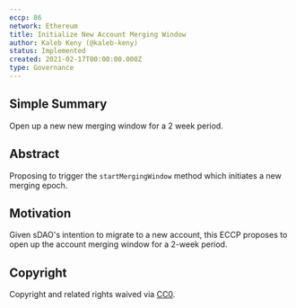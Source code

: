 ```yaml
---
eccp: 86
network: Ethereum
title: Initialize New Account Merging Window
author: Kaleb Keny (@kaleb-keny)
status: Implemented
created: 2021-02-17T00:00:00.000Z
type: Governance
---
```


<!--You can leave these HTML comments in your merged ECCP and delete the visible duplicate text guides, they will not appear and may be helpful to refer to if you edit it again. This is the suggested template for new ECCPs. Note that an ECCP number will be assigned by an editor. When opening a pull request to submit your ECCP, please use an abbreviated title in the filename, `eccp-draft_title_abbrev.md`. The title should be 44 characters or less.-->

## Simple Summary

<!--"If you can't explain it simply, you don't understand it well enough." Provide a simplified and layman-accessible explanation of the ECCP.-->

Open up a new new merging window for a 2 week period.

## Abstract

<!--A short (~200 word) description of the variable change proposed.-->

Proposing to trigger the `startMergingWindow` method which initiates a new merging epoch.

## Motivation

<!--The motivation is critical for ECCPs that want to update variables within Elysian. It should clearly explain why the existing variable is not incentive aligned. ECCP submissions without sufficient motivation may be rejected outright.-->

Given sDAO's intention to migrate to a new account, this ECCP proposes to open up the account merging window for a 2-week period.

## Copyright

Copyright and related rights waived via [CC0](https://creativecommons.org/publicdomain/zero/1.0/).
